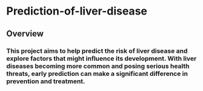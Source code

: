 # Prediction-of-liver-disease
## Overview
### This project aims to help predict the risk of liver disease and explore factors that might influence its development. With liver diseases becoming more common and posing serious health threats, early prediction can make a significant difference in prevention and treatment.
